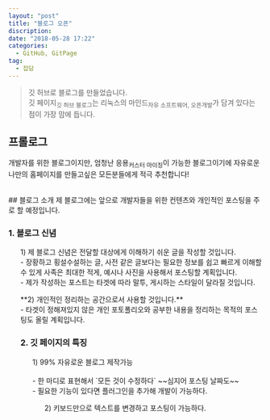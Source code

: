 ```yaml
---
layout: "post"
title: "블로그 오픈"
discription:
date: "2018-05-28 17:22"
categories:
  - GitHub, GitPage
tag:
  - 잡담
---
```


> 깃 허브로 블로그를 만들었습니다.<br>
> 깃 페이지<sub>깃 허브 블로그</sub>는 리눅스의 마인드<sub>자유 소프트웨어, 오픈개발</sub>가 담겨 있다는 점이 가장 맘에 듭니다.

## 프롤로그
개발자를 위한 블로그이지만, 엄청난 응용<sub>커스터 마이징</sub>이 가능한 블로그이기에 자유로운 나만의 홈페이지를 만들고싶은 모든분들에게 적극 추천합니다!

<br>
## 블로그 소개
제 블로그에는 앞으로 개발자들을 위한 컨텐츠와 개인적인 포스팅을 주로 할 예정입니다.
<br>

### 1. 블로그 신념
<ol><dt>1) 제 블로그 신념은 전달할 대상에게 이해하기 쉬운 글을 작성할 것입니다.</dt>
- 장황하고 횡설수설하는 글, 사전 같은 글보다는 필요한 정보를 쉽고 빠르게 이해할 수 있게 사족은 최대한 적게, 예시나 사진을 사용해서 포스팅할 계획입니다.
<br> - 제가 작성하는 포스트는 타겟에 따라 말투, 게시하는 스타일이 달라질 것입니다.
<ol></ol>**2) 개인적인 정리하는 공간으로서 사용할 것입니다.**
<br> - 타겟이 정해져있지 않은 개인 포토폴리오와 공부한 내용을 정리하는 목적의 포스팅도 올릴 계획입니다.

### 2. 깃 페이지의 특징
<ol><dt>1) 99% 자유로운 블로그 제작가능</dt>
<br> - 한 마디로 표현해서 `모든 것이 수정하다` ~~심지어 포스팅 날짜도~~ <br>
- 필요한 기능이 있다면 플러그인을 추가해 개발이 가능하다.
<ol><dt>2) 키보드만으로 텍스트를 변경하고 포스팅이 가능하다.</dt>
<ol>
